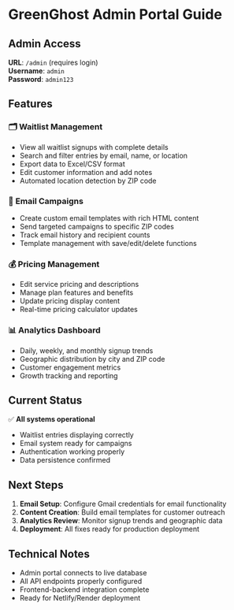# GreenGhost Admin Portal Guide

## Admin Access

**URL**: `/admin` (requires login)  
**Username**: `admin`  
**Password**: `admin123`

## Features

### 🗂️ Waitlist Management
- View all waitlist signups with complete details
- Search and filter entries by email, name, or location
- Export data to Excel/CSV format
- Edit customer information and add notes
- Automated location detection by ZIP code

### 📧 Email Campaigns
- Create custom email templates with rich HTML content
- Send targeted campaigns to specific ZIP codes
- Track email history and recipient counts
- Template management with save/edit/delete functions

### 💰 Pricing Management
- Edit service pricing and descriptions
- Manage plan features and benefits
- Update pricing display content
- Real-time pricing calculator updates

### 📊 Analytics Dashboard
- Daily, weekly, and monthly signup trends
- Geographic distribution by city and ZIP code
- Customer engagement metrics
- Growth tracking and reporting

## Current Status

✅ **All systems operational**
- Waitlist entries displaying correctly
- Email system ready for campaigns  
- Authentication working properly
- Data persistence confirmed

## Next Steps

1. **Email Setup**: Configure Gmail credentials for email functionality
2. **Content Creation**: Build email templates for customer outreach
3. **Analytics Review**: Monitor signup trends and geographic data
4. **Deployment**: All fixes ready for production deployment

## Technical Notes

- Admin portal connects to live database
- All API endpoints properly configured
- Frontend-backend integration complete
- Ready for Netlify/Render deployment